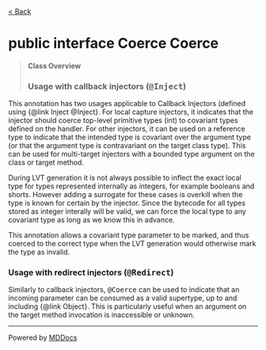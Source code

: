 [< Back](../README.md)
# public interface Coerce Coerce #
>#### Class Overview ####
><h3>Usage with callback injectors (<tt>&#064;Inject</tt>)</h3>
 
 <p>This annotation has two usages applicable to Callback Injectors (defined
 using {@link Inject &#064;Inject}. For local capture injectors, it indicates
 that the injector should coerce top-level primitive types (int) to covariant
 types defined on the handler. For other injectors, it can be used on a
 reference type to indicate that the intended type is covariant over the
 argument type (or that the argument type is contravariant on the target class
 type). This can be used for multi-target injectors with a bounded type
 argument on the class or target method.</p>
 
 <p>During LVT generation it is not always possible to inflect the exact local
 type for types represented internally as integers, for example booleans and
 shorts. However adding a surrogate for these cases is overkill when the type
 is known for certain by the injector. Since the bytecode for all types stored
 as integer interally will be valid, we can force the local type to any
 covariant type as long as we know this in advance.</p>
 
 <p>This annotation allows a covariant type parameter to be marked, and thus
 coerced to the correct type when the LVT generation would otherwise mark the
 type as invalid.</p>
 
 <h3>Usage with redirect injectors (<tt>&#064;Redirect</tt>)</h3>
 
 <p>Similarly to callback injectors, <tt>&#064;Coerce</tt> can be used to
 indicate that an incoming parameter can be consumed as a valid supertype, up
 to and including {@link Object}. This is particularly useful when an argument
 on the target method invocation is inaccessible or unknown.</p>

---
Powered by [MDDocs](https://github.com/VRCube/MDDocs)